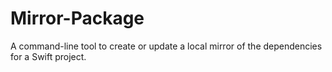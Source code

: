 # Mirror-Package

A command-line tool to create or update a local mirror of the dependencies for a
Swift project.
